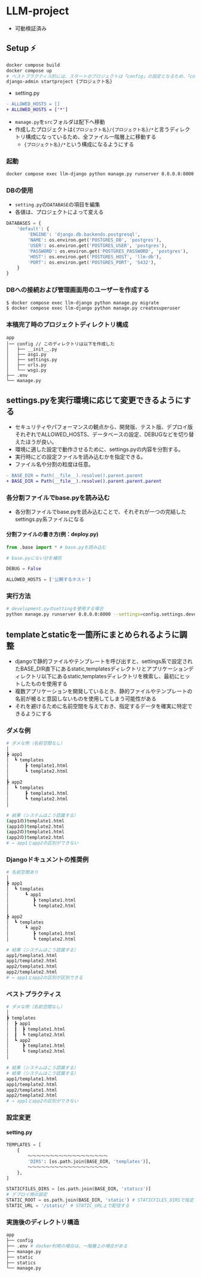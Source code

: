 # LLM-project

- 可動検証済み

## Setup ⚡️

```bash
docker compose build
docker compose up
# ベストプラクティス的には、スタートのプロジェクトは「config」の設定となるため、「config」がよい
django-admin startproject {プロジェクト名}
```

- setting.py

```diff
- ALLOWED_HOSTS = []
+ ALLOWED_HOSTS = ['*']
```

- `manage.py`を`src`フォルダは配下へ移動
- 作成したプロジェクトは`{プロジェクト名}/{プロジェクト名}/*`と言うディレクトリ構成になっているため、全ファイル一階層上に移動する
  - `{プロジェクト名}/*`という構成になるようにする

### 起動

```bash
docker compose exec llm-django python manage.py runserver 0.0.0.0:8000
```

### DBの使用
- `setting.py`の`DATABASE`の項目を編集
- 各値は、プロジェクトによって変える

``` python
DATABASES = {
    'default': {
        'ENGINE': 'django.db.backends.postgresql',
        'NAME': os.environ.get('POSTGRES_DB', 'postgres'),
        'USER': os.environ.get('POSTGRES_USER', 'postgres'),
        'PASSWORD': os.environ.get('POSTGRES_PASSWORD', 'postgres'),
        'HOST': os.environ.get('POSTGRES_HOST', 'llm-db'),
        'PORT': os.environ.get('POSTGRES_PORT', '5432'),
    }
}
```

### DBへの接続および管理画面用のユーザーを作成する
``` bash
$ docker compose exec llm-django python manage.py migrate
$ docker compose exec llm-django python manage.py createsuperuser
```

### 本稿完了時のプロジェクトディレクトリ構成
```
app
│── config // このディレクトリは以下を作成した
│   ├── __init__.py
│   ├── asgi.py
│   ├── settings.py
│   ├── urls.py
│   └── wsgi.py
├── .env
└── manage.py
```


## settings.pyを実行環境に応じて変更できるようにする
- セキュリティやパフォーマンスの観点から、開発版、テスト版、デプロイ版それぞれでALLOWED_HOSTS、データベースの設定、DEBUGなどを切り替えたほうが良い。
- 環境に適した設定で動作させるために、settings.pyの内容を分割する。
- 実行時にどの設定ファイルを読み込むかを指定できる。
- ファイル名や分割の粒度は任意。

```diff
- BASE_DIR = Path(__file__).resolve().parent.parent
+ BASE_DIR = Path(__file__).resolve().parent.parent.parent
```

### 各分割ファイルでbase.pyを読み込む
- 各分割ファイルでbase.pyを読み込むことで、それぞれが一つの完結したsettings.py系ファイルになる

#### 分割ファイルの書き方(例：deploy.py)
``` python
from .base import * # base.pyを読み込む 

# base.pyにない分を補完

DEBUG = False

ALLOWED_HOSTS = ['公開するホスト']
```

### 実行方法

``` bash
# development.pyのsettingを使用する場合
python manage.py runserver 0.0.0.0:8000 --settings=config.settings.development
```

## templateとstaticを一箇所にまとめられるように調整
- djangoで静的ファイルやテンプレートを呼び出すと、settings系で設定されたBASE_DIR直下にあるstatic,templatesディレクトリとアプリケーションディレクトリ以下にあるstatic,templatesディレクトリを検索し、最初にヒットしたものを使用する
- 複数アプリケーションを開発しているとき、静的ファイルやテンプレートの名前が被ると意図しないものを使用してしまう可能性がある
- それを避けるために名前空間を与えておき、指定するデータを確実に特定できるようにする

### ダメな例
``` bash
# ダメな例（名前空間なし）
│
┣ app1
│  ┗ templates
│      ┣ template1.html
│      ┗ template2.html
│
┣ app2
│  ┗ templates
│      ┣ template1.html
│      ┗ template2.html
│

# 結果（システムはこう認識する）
(app1の)template1.html
(app1の)template2.html
(app2の)template1.html
(app2の)template2.html
# → app1とapp2の区別ができない
```

### Djangoドキュメントの推奨例
``` bash
# 名前空間あり
│
┣ app1
│  ┗ templates
│      ┗ app1
│         ┣ template1.html
│         ┗ template2.html
│
┣ app2
│  ┗ templates
│      ┗ app2
│         ┣ template1.html
│         ┗ template2.html

# 結果（システムはこう認識する）
app1/template1.html
app1/template2.html
app2/template1.html
app2/template2.html
# → app1とapp2の区別が区別できる
```

### ベストプラクティス
``` bash
# ダメな例（名前空間なし）
│
┣ templates
│  ┣ app1
│  ┃  ┣ template1.html
│  ┃  ┗ template2.html
│  ┗ app2
│     ┣ template1.html
│     ┗ template2.html
│

# 結果（システムはこう認識する）
# 結果（システムはこう認識する）
app1/template1.html
app1/template2.html
app2/template1.html
app2/template2.html
# → app1とapp2の区別ができない
```

### 設定変更
#### setting.py
``` python
TEMPLATES = [
    {
        〜〜〜〜〜〜〜〜〜〜〜〜〜〜〜〜〜〜
        'DIRS': [os.path.join(BASE_DIR, 'templates')],
        〜〜〜〜〜〜〜〜〜〜〜〜〜〜〜〜〜〜
    },
]

STATICFILES_DIRS = [os.path.join(BASE_DIR, 'statics')]
# デプロイ用の設定
STATIC_ROOT = os.path.join(BASE_DIR, 'static') # STATICFILES_DIRSで指定されたディレクトリからSTATIC_ROOTにファイルを集めて
STATIC_URL = '/static/' # STATIC_URL上で配信する
```

### 実施後のディレクトリ構造
``` bash
app
├── config
├── .env # docker利用の場合は、一階層上の場合がある
├── manage.py
├── static
├── statics
└── manage.py
```